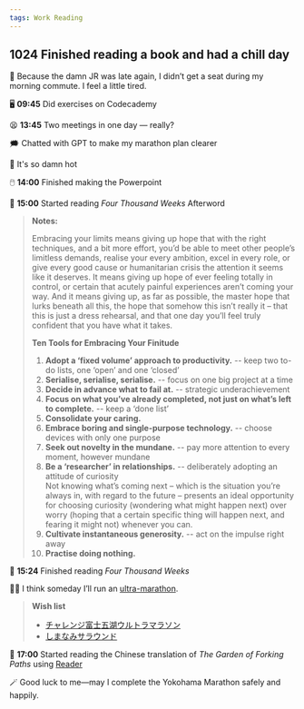 ```yaml
---
tags: Work Reading
---
```


## 1024 Finished reading a book and had a chill day

💺 Because the damn JR was late again, I didn’t get a seat during my morning commute. I feel a little tired.

🖥️ **09:45** Did exercises on Codecademy

😫 **13:45** Two meetings in one day — really?

🗯️ Chatted with GPT to make my marathon plan clearer

🥵 It's so damn hot

🖱️ **14:00** Finished making the Powerpoint

📖 **15:00** Started reading *Four Thousand Weeks* Afterword

>**Notes:**
>
>Embracing your limits means giving up hope that with the right techniques, and a bit more effort, you’d be able to meet other people’s limitless demands,
>realise your every ambition, excel in every role, or give every good cause or humanitarian crisis the attention it seems like it deserves.
>It means giving up hope of ever feeling totally in control, or certain that acutely painful experiences aren’t coming your way.
>And it means giving up, as far as possible, the master hope that lurks beneath all this, the hope that somehow this isn’t really it
>– that this is just a dress rehearsal, and that one day you’ll feel truly confident that you have what it takes.
>
>**Ten Tools for Embracing Your Finitude**
>1. **Adopt a ‘fixed volume’ approach to productivity.** -- keep two to-do lists, one ‘open’ and one ‘closed’
>2. **Serialise, serialise, serialise.** -- focus on one big project at a time
>3. **Decide in advance what to fail at.** -- strategic underachievement
>4. **Focus on what you’ve already completed, not just on what’s left to complete.** -- keep a ‘done list’
>5. **Consolidate your caring.**
>6. **Embrace boring and single-purpose technology.** -- choose devices with only one purpose
>7. **Seek out novelty in the mundane.** -- pay more attention to every moment, however mundane
>8. **Be a ‘researcher’ in relationships.** -- deliberately adopting an attitude of curiosity  
>Not knowing what’s coming next – which is the situation you’re always in, with regard to the future –
>presents an ideal opportunity for choosing curiosity (wondering what might happen next) over worry (hoping that a certain specific thing will happen next, and fearing it might not) whenever you can.
>9. **Cultivate instantaneous generosity.** -- act on the impulse right away
>10. **Practise doing nothing.**

📘 **15:24** Finished reading *Four Thousand Weeks*

🏃‍♀️ I think someday I’ll run an [ultra-marathon](https://www.runnersbible.info/DB/UltraMarathon.html).

>**Wish list**
>
>- [チャレンジ富士五湖ウルトラマラソン](https://www.r-wellness.com/fuji5/)
>- [しまなみサラウンド](https://shimanami-surround.com/)

📖 **17:00** Started reading the Chinese translation of *The Garden of Forking Paths* using [Reader](https://github.com/binbyu/Reader)

🪄 Good luck to me—may I complete the Yokohama Marathon safely and happily.
